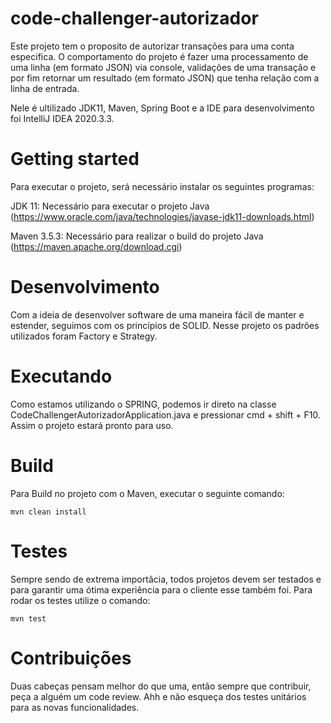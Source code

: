 # code-challenger-autorizador


Este projeto tem o proposito de autorizar transações para uma conta especifica. O comportamento do projeto é fazer uma
processamento de uma linha (em formato JSON) via console, validações de uma transação e por fim
retornar um resultado (em formato JSON) que tenha relação com a linha de entrada.

Nele é ultilizado JDK11, Maven, Spring Boot e a IDE para desenvolvimento foi IntelliJ IDEA 2020.3.3.


# Getting started
Para executar o projeto, será necessário instalar os seguintes programas:

JDK 11: Necessário para executar o projeto Java
(https://www.oracle.com/java/technologies/javase-jdk11-downloads.html)

Maven 3.5.3: Necessário para realizar o build do projeto Java
(https://maven.apache.org/download.cgi)


# Desenvolvimento

Com a ideia de desenvolver software de uma maneira fácil de manter e estender, seguimos com os princípios de SOLID.
Nesse projeto os padrões utilizados foram Factory e Strategy.


# Executando

Como estamos utilizando o SPRING, podemos ir direto na classe CodeChallengerAutorizadorApplication.java
e pressionar cmd + shift + F10. Assim o projeto estará pronto para uso.

# Build

Para Build no projeto com o Maven, executar o seguinte comando:

    mvn clean install


# Testes

Sempre sendo de extrema importâcia, todos projetos devem ser testados e para garantir 
uma ótima experiência para o cliente esse também foi. Para rodar os testes utilize o comando:

    mvn test


# Contribuições

Duas cabeças pensam melhor do que uma, então sempre que contribuir, peça a alguém um code review.
Ahh e não esqueça dos testes unitários para as novas funcionalidades.